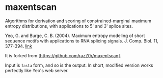 maxentscan
==========

Algorithms for derivation and scoring of constrained-marginal maximum entropy distributions, with applications to 5' and 3' splice sites.

Yeo, G. and Burge, C. B. (2004). Maximum entropy modeling of short sequence motifs with applications to RNA splicing signals. J. Comp. Biol. 11, 377-394. [link](http://dx.doi.org/10.1089/1066527041410418)

It is forked from [https://github.com/razZ0r/maxentscan]. 

Input is `fasta` form, and so is the output. In short, modified version works perfectly like Yeo's web server. 
